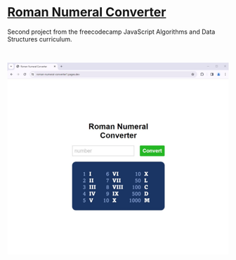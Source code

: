 # [Roman Numeral Converter](https://roman-numeral-converter1.pages.dev/)

Second project from the freecodecamp JavaScript Algorithms and Data Structures curriculum.

<br />

![webpage screenshot](images/webpage-screenshot.jpg)